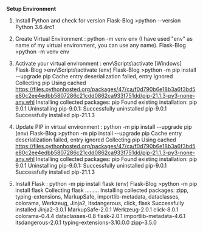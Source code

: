 **Setup Environment**

1. Install Python and check for version
Flask-Blog >python --version
Python 3.6.4rc1

2. Create Virtual Environment : python -m venv env (I have used "env" as name of my virtual environment, you can use any name).
Flask-Blog >python -m venv env

3. Activate your virtual environment : env\Scripts\activate [Windows]
Flask-Blog >env\Scripts\activate
(env) Flask-Blog >python -m pip install --upgrade pip
Cache entry deserialization failed, entry ignored
Collecting pip
  Using cached https://files.pythonhosted.org/packages/47/ca/f0d790b6e18b3a6f3bd5e80c2ee4edbb5807286c21cdd0862ca933f751dd/pip-21.1.3-py3-none-any.whl
Installing collected packages: pip
  Found existing installation: pip 9.0.1
    Uninstalling pip-9.0.1:
      Successfully uninstalled pip-9.0.1
Successfully installed pip-21.1.3

4. Update PIP in virtual environment : python -m pip install --upgrade pip
(env) Flask-Blog >python -m pip install --upgrade pip
Cache entry deserialization failed, entry ignored
Collecting pip
  Using cached https://files.pythonhosted.org/packages/47/ca/f0d790b6e18b3a6f3bd5e80c2ee4edbb5807286c21cdd0862ca933f751dd/pip-21.1.3-py3-none-any.whl
Installing collected packages: pip
  Found existing installation: pip 9.0.1
    Uninstalling pip-9.0.1:
      Successfully uninstalled pip-9.0.1
Successfully installed pip-21.1.3

5. Install Flask : python -m pip install flask
(env) Flask-Blog >python -m pip install flask
Collecting flask
.........
Installing collected packages: zipp, typing-extensions, MarkupSafe, importlib-metadata, dataclasses, colorama, Werkzeug, Jinja2, itsdangerous, click, flask
Successfully installed Jinja2-3.0.1 MarkupSafe-2.0.1 Werkzeug-2.0.1 click-8.0.1 colorama-0.4.4 dataclasses-0.8 flask-2.0.1 importlib-metadata-4.6.1 
itsdangerous-2.0.1 typing-extensions-3.10.0.0 zipp-3.5.0

